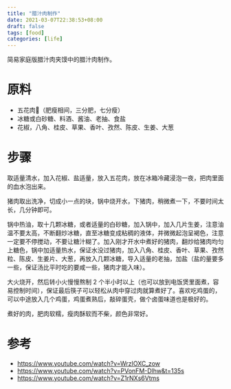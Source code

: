 ```yaml
---
title: "腊汁肉制作"
date: 2021-03-07T22:38:53+08:00
draft: false
tags: [food]
categories: [life]
---
```


简易家庭版腊汁肉夹馍中的腊汁肉制作。

<!--more-->

# 原料

+ 五花肉🐖（肥瘦相间，三分肥，七分瘦）
+ 冰糖或白砂糖、料酒、酱油、老抽、食盐
+ 花椒，八角、桂皮、草果、香叶、孜然、陈皮、生姜、大葱

# 步骤

取适量清水，加入花椒、盐适量，放入五花肉，放在冰箱冷藏浸泡一夜，把肉里面的血水泡出来。

猪肉取出洗净，切成小一点的块，锅中烧开水，下猪肉，稍微煮一下，不要时间太长，几分钟即可。

锅中热油，取十几颗冰糖，或者适量的白砂糖，加入锅中，加入几片生姜，注意油温不要太高，不断翻炒冰糖，直至冰糖变成粘稠的液体，并微微起泡呈褐色，注意一定要不停搅动，不要让糖汁糊了。加入刚才开水中煮好的猪肉，翻炒给猪肉均匀上糖色，锅中加适量热水，保证水没过猪肉，加入八角、桂皮、香叶、草果、孜然粒、陈皮、生姜片、大葱，再放入几颗冰糖，导入适量的老抽，加盐（盐的量要多一些，保证汤比平时吃的要咸一些，猪肉才能入味）。

大火烧开，然后转小火慢慢熬制 2 个半小时以上（也可以放到电饭煲里面煮，容易控制时间），保证最后筷子可以轻松从肉中穿过肉就算煮好了。喜欢吃鸡蛋的，可以中途放入几个鸡蛋，鸡蛋煮熟后，敲碎蛋壳，做个卤蛋味道也是极好的。

煮好的肉，肥肉软糯，瘦肉酥软而不柴，颜色非常好。

# 参考

+ https://www.youtube.com/watch?v=WrzIOXC_zow
+ https://www.youtube.com/watch?v=PVonFM-Dlhw&t=135s
+ https://www.youtube.com/watch?v=Z1rNXs6Vtms
